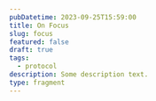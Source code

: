 ```yaml
---
pubDatetime: 2023-09-25T15:59:00
title: On Focus
slug: focus
featured: false
draft: true
tags:
  - protocol
description: Some description text.
type: fragment
---
```

